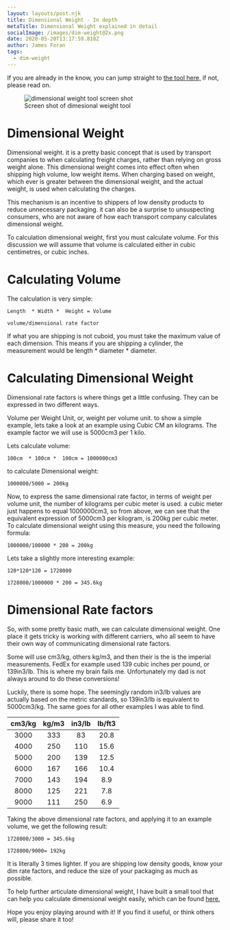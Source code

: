 ```yaml
---
layout: layouts/post.njk
title: Dimensional Weight - In depth
metaTitle: Dimensional Weight explained in detail
socialImage: /images/dim-weight@2x.png
date: 2020-05-20T13:17:59.818Z
author: James Foran
tags:
  - dim-weight
---
```

If you are already in the know, you can jump straight to [the tool here,](/dim-weight) if not, please read on.
 <figure>
  <img src="/images/dim-weight@2x.png" alt="dimensional weight tool screen shot" loading="lazy">
  <figcaption>Screen shot of dimesional weight tool</figcaption>
</figure> 




# Dimensional Weight
Dimensional weight. it is a pretty basic concept that is used by transport companies to when calculating freight charges, rather than relying on gross weight alone. This dimensional weight comes into effect often when shipping high volume, low weight items. When charging based on weight, which ever is greater between the dimensional weight, and the actual weight, is used when calculating the charges. 

This mechanism is an incentive to shippers of low density products to reduce unnecessary packaging. it can also be a surprise to unsuspecting consumers, who are not aware of how each transport company calculates dimensional weight.

To calculation dimensional weight, first you must calculate volume. For this discussion we will assume that volume is calculated either in cubic centimetres, or cubic inches. 



# Calculating Volume

The calculation is very simple:

`Length  * Width *  Height = Volume` 

`volume/dimensional rate factor`

If what you are shipping is not cuboid, you must take the maximum value of each dimension. This means if you are shipping a cylinder, the measurement would be length  * diameter *  diameter.

# Calculating Dimensional Weight

Dimensional rate factors is where things get a little confusing. They can be expressed in two different ways. 

Volume per Weight Unit, or, weight per volume unit. to show a simple example, lets take a look at an example using Cubic CM an kilograms. The example factor we will use is 5000cm3 per 1 kilo. 

Lets calculate volume: 

`100cm  * 100cm *  100cm = 1000000cm3`

to calculate Dimensional weight: 

`1000000/5000 = 200kg`

Now, to express the same dimensional rate factor, in terms of weight per volume unit, the number of kilograms per cubic meter is used. a cubic meter just happens to equal 1000000cm3, so from above, we can see that the equivalent expression of 5000cm3 per kilogram, is 200kg per cubic meter. To calculate dimensional weight using this measure, you need the following formula:

`1000000/100000 * 200 = 200kg`

Lets take a slightly more interesting example:

`120*120*120 = 1728000   `

`1728000/1000000 * 200 = 345.6kg`

# Dimensional Rate factors

So, with some pretty basic math, we can calculate dimensional weight. One place it gets tricky is working with different carriers, who all seem to have their own way of communicating dimensional rate factors. 

Some will use cm3/kg, others kg/m3, and then their is the is the imperial measurements. FedEx for example used 139 cubic inches per pound, or 139in3/lb. This is where my brain fails me. Unfortunately my dad is not always around to do these conversions!

Luckily, there is some hope. The seemingly random in3/lb values are actually based on the metric standards, so 139in3/lb is equivalent to 5000cm3/kg. The same goes for all other examples I was able to find.

|cm3/kg	|kg/m3	|in3/lb	|lb/ft3	|
|:----:	|:----:	|:----:	|:----:	|
|3000	|333	|83	|20.8	|
|4000	|250	|110	|15.6	|
|5000	|200	|139	|12.5	|
|6000	|167	|166	|10.4	|
|7000	|143	|194	|8.9	|
|8000	|125	|221	|7.8	|
|9000	|111	|250	|6.9	|


Taking the above dimensional rate factors, and applying it to an example volume, we get the following result:

`1728000/3000 = 345.6kg`

`1728000/9000= 192kg`

It is literally 3 times lighter. If you are shipping low density goods, know your dim rate factors, and reduce the size of your packaging as much as possible. 

To help further articulate dimensional weight, I have built a small tool that can help you calculate dimensional weight easily, which can be found [here.](/dim-weight)

Hope you enjoy playing around with it! If you find it useful, or think others will, please share it too!